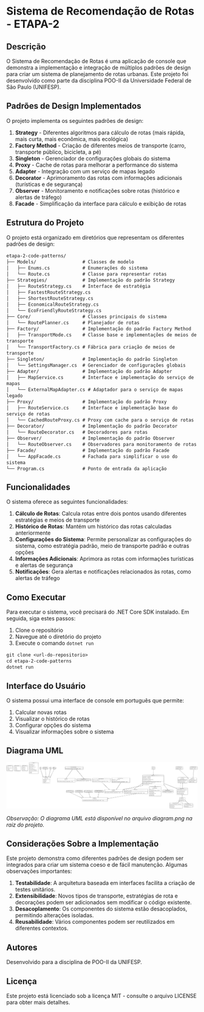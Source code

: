 # Sistema de Recomendação de Rotas - ETAPA-2

## Descrição

O Sistema de Recomendação de Rotas é uma aplicação de console que demonstra a implementação e integração de múltiplos padrões de design para criar um sistema de planejamento de rotas urbanas. Este projeto foi desenvolvido como parte da disciplina POO-II da Universidade Federal de São Paulo (UNIFESP).

## Padrões de Design Implementados

O projeto implementa os seguintes padrões de design:

1. **Strategy** - Diferentes algoritmos para cálculo de rotas (mais rápida, mais curta, mais econômica, mais ecológica)
2. **Factory Method** - Criação de diferentes meios de transporte (carro, transporte público, bicicleta, a pé)
3. **Singleton** - Gerenciador de configurações globais do sistema
4. **Proxy** - Cache de rotas para melhorar a performance do sistema
5. **Adapter** - Integração com um serviço de mapas legado
6. **Decorator** - Aprimoramento das rotas com informações adicionais (turísticas e de segurança)
7. **Observer** - Monitoramento e notificações sobre rotas (histórico e alertas de tráfego)
8. **Facade** - Simplificação da interface para cálculo e exibição de rotas

## Estrutura do Projeto

O projeto está organizado em diretórios que representam os diferentes padrões de design:

```
etapa-2-code-patterns/
├── Models/                 # Classes de modelo
│   ├── Enums.cs            # Enumerações do sistema
│   └── Route.cs            # Classe para representar rotas
├── Strategies/             # Implementação do padrão Strategy
│   ├── RouteStrategy.cs    # Interface de estratégia
│   ├── FastestRouteStrategy.cs
│   ├── ShortestRouteStrategy.cs
│   ├── EconomicalRouteStrategy.cs
│   └── EcoFriendlyRouteStrategy.cs
├── Core/                   # Classes principais do sistema
│   └── RoutePlanner.cs     # Planejador de rotas
├── Factory/                # Implementação do padrão Factory Method
│   ├── TransportMode.cs    # Classe base e implementações de meios de transporte
│   └── TransportFactory.cs # Fábrica para criação de meios de transporte
├── Singleton/              # Implementação do padrão Singleton
│   └── SettingsManager.cs  # Gerenciador de configurações globais
├── Adapter/                # Implementação do padrão Adapter
│   ├── MapService.cs       # Interface e implementação do serviço de mapas
│   └── ExternalMapAdapter.cs # Adaptador para o serviço de mapas legado
├── Proxy/                  # Implementação do padrão Proxy
│   ├── RouteService.cs     # Interface e implementação base do serviço de rotas
│   └── CachedRouteProxy.cs # Proxy com cache para o serviço de rotas
├── Decorator/              # Implementação do padrão Decorator
│   └── RouteDecorator.cs   # Decoradores para rotas
├── Observer/               # Implementação do padrão Observer
│   └── RouteObserver.cs    # Observadores para monitoramento de rotas
├── Facade/                 # Implementação do padrão Facade
│   └── AppFacade.cs        # Fachada para simplificar o uso do sistema
└── Program.cs              # Ponto de entrada da aplicação
```

## Funcionalidades

O sistema oferece as seguintes funcionalidades:

1. **Cálculo de Rotas**: Calcula rotas entre dois pontos usando diferentes estratégias e meios de transporte
2. **Histórico de Rotas**: Mantém um histórico das rotas calculadas anteriormente
3. **Configurações do Sistema**: Permite personalizar as configurações do sistema, como estratégia padrão, meio de transporte padrão e outras opções
4. **Informações Adicionais**: Aprimora as rotas com informações turísticas e alertas de segurança
5. **Notificações**: Gera alertas e notificações relacionados às rotas, como alertas de tráfego

## Como Executar

Para executar o sistema, você precisará do .NET Core SDK instalado. Em seguida, siga estes passos:

1. Clone o repositório
2. Navegue até o diretório do projeto
3. Execute o comando `dotnet run`

```
git clone <url-do-repositorio>
cd etapa-2-code-patterns
dotnet run
```

## Interface do Usuário

O sistema possui uma interface de console em português que permite:

1. Calcular novas rotas
2. Visualizar o histórico de rotas
3. Configurar opções do sistema
4. Visualizar informações sobre o sistema

## Diagrama UML

![Diagrama UML](./diagram.png)

*Observação: O diagrama UML está disponível no arquivo diagram.png na raiz do projeto.*

## Considerações Sobre a Implementação

Este projeto demonstra como diferentes padrões de design podem ser integrados para criar um sistema coeso e de fácil manutenção. Algumas observações importantes:

1. **Testabilidade**: A arquitetura baseada em interfaces facilita a criação de testes unitários.
2. **Extensibilidade**: Novos tipos de transporte, estratégias de rota e decorações podem ser adicionados sem modificar o código existente.
3. **Desacoplamento**: Os componentes do sistema estão desacoplados, permitindo alterações isoladas.
4. **Reusabilidade**: Vários componentes podem ser reutilizados em diferentes contextos.

## Autores

Desenvolvido para a disciplina de POO-II da UNIFESP.

## Licença

Este projeto está licenciado sob a licença MIT - consulte o arquivo LICENSE para obter mais detalhes.
